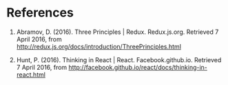 # References

1. Abramov, D. (2016). Three Principles | Redux. Redux.js.org. Retrieved 7 April 2016, from http://redux.js.org/docs/introduction/ThreePrinciples.html

2. Hunt, P. (2016). Thinking in React | React. Facebook.github.io. Retrieved 7 April 2016, from http://facebook.github.io/react/docs/thinking-in-react.html